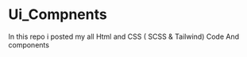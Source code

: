 
# Ui_Compnents

In this repo i posted my all Html and CSS ( SCSS &amp; Tailwind) Code 
And components 











